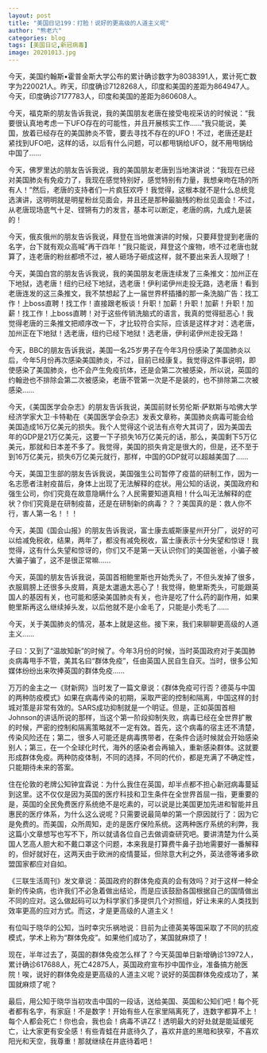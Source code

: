 ```yaml
---
layout: post
title: "美国日记199：打脸！说好的更高级的人道主义呢"
author: "熊老六"
categories: blog
tags: [美国日记,新冠病毒]
image: 20201013.jpg
---
```


今天，美国约翰斯•霍普金斯大学公布的累计确诊数字为8038391人，累计死亡数字为220021人。昨天，印度确诊7128268人，印度和美国的差距为864947人。今天，印度确诊7177783人，印度和美国的差距为860608人。

今天，福克斯的朋友告诉我说，我的美国朋友老唐在接受电视采访的时候说：“我要很认真地考虑一下UFO存在的可能性，并且开展核实工作……”我只能说，美国，放着已经存在的美国肺炎不管，要去寻找不存在的UFO！不过，老唐还是赶紧找到UFO吧，这样的话，以后有什么问题，可以都甩锅给UFO，就不用甩锅给中国了……

今天，佛罗里达的朋友告诉我说，我的美国朋友老唐到当地演讲说：“我现在已经对美国肺炎有免疫力了，我现在感觉特别好，感觉特别有力量，我想亲吻在场的所有人！”然后，老唐的支持者们一片疯狂欢呼！我觉得，这根本就不是什么总统竞选演讲，这明明就是明星粉丝见面会，并且还是那种最脑残的粉丝见面会！不过，从老唐现场底气十足、铿锵有力的发言，基本可以断定，老唐的病，九成九是装的！

今天，俄亥俄州的朋友告诉我说，拜登在当地做演讲的时候，只要拜登提到老唐的名字，台下就有观众高喊“再干四年！”我只能说，拜登这个废物，喷不过老唐也就算了，连老唐的粉丝都喷不过，被人砸场子砸成这样，就不要出来丢人现眼了！

今天，美国白宫的朋友告诉我说，我的美国朋友老唐连续发了三条推文：加州正在下地狱，选老唐！纽约已经下地狱，选老唐！伊利诺伊州走投无路，选老唐！看到老唐连发的这三条推文，我不禁想起了上一届世界杯插播的那一条洗脑广告：找工作！上boss直聘！找工作！直接跟老板谈！升职！加薪！升职！加薪！升职！加薪！找工作！上boss直聘！对于这些传销洗脑式的语言，我真的觉得挺恶心！我觉得老唐的三条推文把顺序改一下，才比较符合实际，应该是这样才对：选老唐，加州正在下地狱！选老唐，纽约已经下地狱！选老唐，伊利诺伊州走投无路！

今天，BBC的朋友告诉我说，美国一名25岁男子在今年3月份感染了美国肺炎以后，今年5月份再次感染美国肺炎，不过，目前已经康复。我觉得这件事说明，即使感染了美国肺炎，也不会产生免疫抗体，还是会第二次被感染，所以说，英国的约翰逊也不排除会第二次被感染，老唐不管第一次是不是装的，也不排除第二次被感染……

今天，《美国医学会杂志》的朋友告诉我说，美国前财长劳伦斯·萨默斯与哈佛大学经济学家大卫·卡特勒在《美国医学会杂志》发表文章称，美国肺炎病毒可能会给美国造成16万亿美元的损失。我个人觉得这个说法有点夸大其词了，因为美国去年的GDP是21万亿美元，这要一下子损失16万亿美元的话，那么，美国剩下5万亿美元，那就和日本差不多了。我觉得，美国的损失肯定是很大的，但是，还不至于到16万亿美元，损失6万亿美元就行，那样，中国的GDP就可以超越美国了……

今天，美国卫生部的朋友告诉我说，美国强生公司暂停了疫苗的研制工作，因为一名志愿者注射疫苗后，身体上出现了无法解释的症状。用公知的话说，美国政府和强生公司，你们究竟在故意隐瞒什么？人民需要知道真相！什么叫无法解释的症状？你们究竟是在研制疫苗，还是在研制新的病毒？？？美国真的是：救人你不行，害人第一名！！！

今天，美国《国会山报》的朋友告诉我说，富士康去威斯康星州开分厂，说好的可以给减免税收，结果，两年了，都没有减免税收，富士康表示十分失望和惊讶！我觉得，这有什么失望和惊讶的，你们又不是第一天认识你们的美国爸爸，小骗子被大骗子骗了，这不是很正常嘛……

今天，英国的朋友告诉我说，英国首相鲍里斯也开始秃头了，不但头发掉了很多，衣服肩膀上还很多头皮屑，真是太邋遢太恶心了！我觉得，鲍里斯秃头，可能跟英国人的基因有关，也可能和感染美国肺炎有关，也许是吃了什么药的副作用，如果鲍里斯再这么继续掉头发，以后他就不是小金毛了，只能是小秃毛了……

今天，关于美国肺炎的情况，基本上就是这些。接下来，我们来聊聊更高级的人道主义……

子曰：又到了“温故知新”的时候了。今年3月份的时候，当时英国政府对于美国肺炎病毒甩手不管，美其名曰“群体免疫”，任由英国人民自生自灭。当时，很多公知媒体纷纷出来吹捧英国的群体免疫……

万万的金主之一《财新网》当时发了一篇文章说：《群体免疫可行否？德英与中国的两种防疫模式》如果在病毒传染的初期，采取严密的控制和隔离，中国这样的封城对策是非常有效的。SARS成功抑制就是一个明证。但是，正如英国首相Johnson的讲话所说的那样，当这个第一阶段抑制失败，病毒已经在全世界扩散的时候，严密的控制和隔离策略就不一定有效。首先，这个病毒的宿主还不清楚，传染风险还在；第二，很多人可能还是病毒携带者，在条件合适时候就会开始感染别人；第三，在一个全球化时代，海外的感染者会再输入，重新感染群体。这就要形成群体免疫。两种防疫体制，不同的选择，不同的代价，都是充满了不确定性，只能期待未来的答案。

住在伦敦的老牌公知钟宜霖说：为什么我住在英国，却半点都不担心新冠病毒蔓延到这里。这不仅仅是因为英国的医疗科技和卫生条件在全世界首屈一指，更重要的是，英国的全民免费医疗系统绝不是吃素的，可以说是比美国更加先进和智能并且惠民的医疗体系，为什么这么说呢？只需要说最简单的第一个原因就行了：因为它是免费的。而美国，众所周知，走的是医疗保险系统。这两种医疗系统的利弊，我这篇小文章想写也写不下，所以就请各位自己去做调查研究吧。要讲清楚为什么英国人艺高人胆大和不戴口罩这个问题，本来我是打算费牛鼻子劲地需要好一番解释的，但好就好在，这两天由于欧洲的疫情蔓延，但除意大利之外，英法德等诸多欧盟国家都应对自如。

《三联生活周刊》发文章说：英国政府的群体免疫真的会有效吗？对于这样一种全新的传染病，也许我们不必急着做出结论，而是应该鼓励各国根据自己的国情做出不同的应对。这么做起码可以为科学家们多提供几个对照组，好让未来的人类找到效率更高的应对方式。而这，才是更高级的人道主义！

有位叫于晓华的公知，当时幸灾乐祸地说：目前为止德英美等国采取了不同的抗疫模式，学术上称为“群体免疫”。如果他们成功了，某国就麻烦了！

现在，半年过去了，英国的群体免疫怎么样了？今天英国单日新增确诊13972人，累计确诊617688人，死亡42875人，英国政府宣布抄中国作业，准备搞方舱医院！唉，说好的群体免疫是更高级的人道主义呢？说好的英国群体免疫成功了，某国就麻烦了呢？

最后，用公知于晓华当初攻击中国的一段话，送给美国、英国和公知们吧！每个死者都有名字，有家庭！不是数字！开始有些人在家里隔离死了，连数字都算不上！每个人都会死亡！你也会，我也会！病毒不讲ZZ！透明最大的好处就是能延缓死亡，让大家更有安全感！有些青蛙在井底待久了，喜欢井底的黑暗和狭窄，不喜欢阳光和天空，我尊重！那就继续在井底待着吧！

